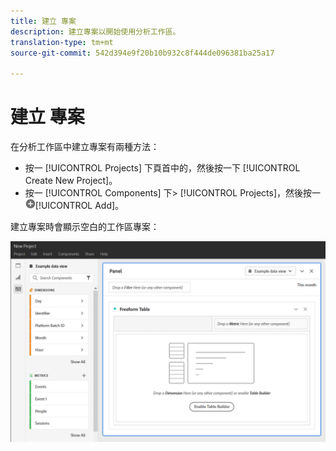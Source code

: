 ```yaml
---
title: 建立 專案
description: 建立專案以開始使用分析工作區。
translation-type: tm+mt
source-git-commit: 542d394e9f20b10b932c8f444de096381ba25a17

---
```



# 建立 專案

在分析工作區中建立專案有兩種方法：

* 按一 [!UICONTROL Projects] 下頁首中的，然後按一下 [!UICONTROL Create New Project]。
* 按一 [!UICONTROL Components] 下> [!UICONTROL Projects]，然後按一 ![下新增](../assets/add.png)[!UICONTROL Add]。

建立專案時會顯示空白的工作區專案：

![空白專案](../assets/blank-project.png)

<!-- This page serves as a placeholder for the 'Create project' modal that is currently in the old world. -->
